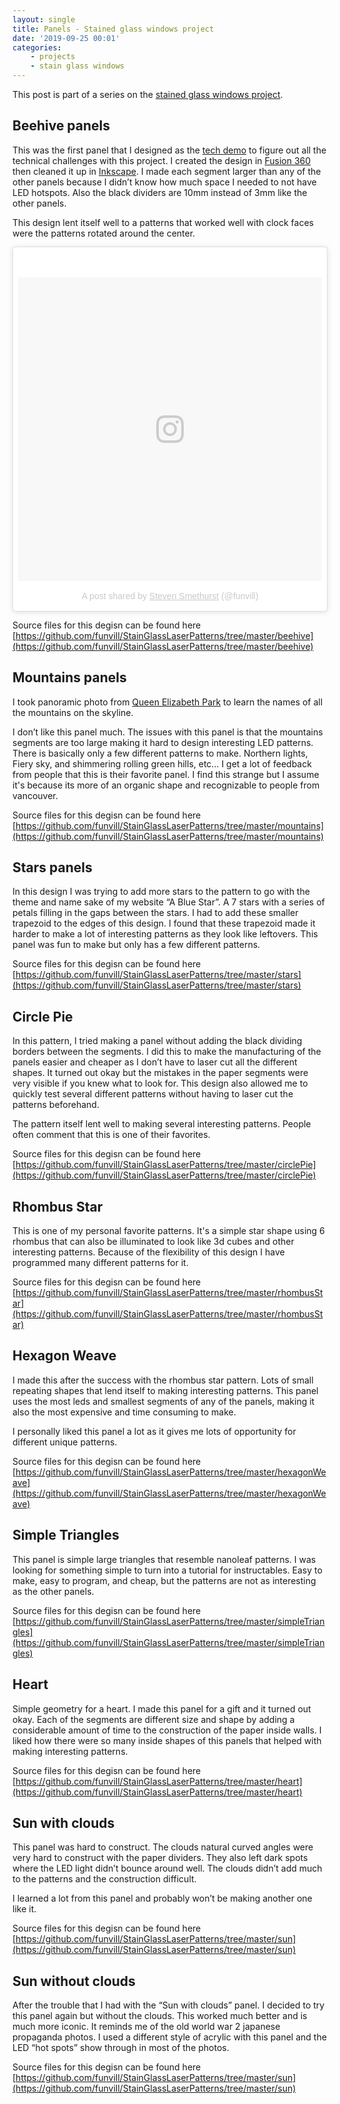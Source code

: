```yaml
---
layout: single
title: Panels - Stained glass windows project
date: '2019-09-25 00:01'
categories: 
    - projects
    - stain glass windows 
---
```


This post is part of a series on the [stained glass windows project](/projects/2018-stained-glass-window). 

## Beehive panels

This was the first panel that I designed as the [tech demo](https://blog.abluestar.com/techdemo-stained-glass-windows-project) to figure out all the technical challenges with this project. I created the design in [Fusion 360](https://www.autodesk.com/products/fusion-360/overview) then cleaned it up in [Inkscape](https://inkscape.org/en/). I made each segment larger than any of the other panels because I didn’t know how much space I needed to not have LED hotspots. Also the black dividers are 10mm instead of 3mm like the other panels. 

This design lent itself well to a patterns that worked well with clock faces were the patterns rotated around the center. 

<blockquote class="instagram-media" data-instgrm-captioned data-instgrm-permalink="https://www.instagram.com/p/Bp72kHVhDly/" data-instgrm-version="8" style=" background:#FFF; border:0; border-radius:3px; box-shadow:0 0 1px 0 rgba(0,0,0,0.5),0 1px 10px 0 rgba(0,0,0,0.15); margin: 1px; max-width:658px; padding:0; width:99.375%; width:-webkit-calc(100% - 2px); width:calc(100% - 2px);"><div style="padding:8px;"> <div style=" background:#F8F8F8; line-height:0; margin-top:40px; padding:50.0% 0; text-align:center; width:100%;"> <div style=" background:url(data:image/png;base64,iVBORw0KGgoAAAANSUhEUgAAACwAAAAsCAMAAAApWqozAAAABGdBTUEAALGPC/xhBQAAAAFzUkdCAK7OHOkAAAAMUExURczMzPf399fX1+bm5mzY9AMAAADiSURBVDjLvZXbEsMgCES5/P8/t9FuRVCRmU73JWlzosgSIIZURCjo/ad+EQJJB4Hv8BFt+IDpQoCx1wjOSBFhh2XssxEIYn3ulI/6MNReE07UIWJEv8UEOWDS88LY97kqyTliJKKtuYBbruAyVh5wOHiXmpi5we58Ek028czwyuQdLKPG1Bkb4NnM+VeAnfHqn1k4+GPT6uGQcvu2h2OVuIf/gWUFyy8OWEpdyZSa3aVCqpVoVvzZZ2VTnn2wU8qzVjDDetO90GSy9mVLqtgYSy231MxrY6I2gGqjrTY0L8fxCxfCBbhWrsYYAAAAAElFTkSuQmCC); display:block; height:44px; margin:0 auto -44px; position:relative; top:-22px; width:44px;"></div></div><p style=" color:#c9c8cd; font-family:Arial,sans-serif; font-size:14px; line-height:17px; margin-bottom:0; margin-top:8px; overflow:hidden; padding:8px 0 7px; text-align:center; text-overflow:ellipsis; white-space:nowrap;">A post shared by <a href="https://www.instagram.com/funvill/" style=" color:#c9c8cd; font-family:Arial,sans-serif; font-size:14px; font-style:normal; font-weight:normal; line-height:17px;" target="_blank"> Steven Smethurst</a> (@funvill)</p></div></blockquote> <script async defer src="//www.instagram.com/embed.js"></script>

Source files for this degisn can be found here
[https://github.com/funvill/StainGlassLaserPatterns/tree/master/beehive](https://github.com/funvill/StainGlassLaserPatterns/tree/master/beehive) 



## Mountains panels 

I took panoramic photo from [Queen Elizabeth Park](http://vancouver.ca/parks-recreation-culture/queen-elizabeth-park.aspx) to learn the names of all the mountains on the skyline. 

I don’t like this panel much. The issues with this panel is that the mountains segments are too large making it hard to design interesting LED patterns. There is basically only a few different patterns to make. Northern lights, Fiery sky, and shimmering rolling green hills, etc… I get a lot of feedback from people that this is their favorite panel. I find this strange but I assume it's because its more of an organic shape and recognizable to people from vancouver. 

<insert instagram video of all the patterns> 

Source files for this degisn can be found here
[https://github.com/funvill/StainGlassLaserPatterns/tree/master/mountains](https://github.com/funvill/StainGlassLaserPatterns/tree/master/mountains)

## Stars panels 

In this design I was trying to add more stars to the pattern to go with the theme and name sake of my website “A Blue Star”. A 7 stars with a series of petals filling in the gaps between the stars. I had to add these smaller trapezoid to the edges of this design. I found that these trapezoid made it harder to make a lot of interesting patterns as they look like leftovers. This panel was fun to make but only has a few different patterns.  

<insert instagram video of all the patterns> 

Source files for this degisn can be found here [https://github.com/funvill/StainGlassLaserPatterns/tree/master/stars](https://github.com/funvill/StainGlassLaserPatterns/tree/master/stars)

## Circle Pie 

In this pattern, I tried making a panel without adding the black dividing borders between the segments. I did this to make the manufacturing of the panels easier and cheaper as I don’t have to laser cut all the different shapes. It turned out okay but the mistakes in the paper segments were very visible if you knew what to look for. This design also allowed me to quickly test several different patterns without having to laser cut the patterns beforehand. 

The pattern itself lent well to making several interesting patterns. People often comment that this is one of their favorites. 

<insert instagram video of all the patterns> 

Source files for this degisn can be found here [https://github.com/funvill/StainGlassLaserPatterns/tree/master/circlePie](https://github.com/funvill/StainGlassLaserPatterns/tree/master/circlePie)

## Rhombus Star

This is one of my personal favorite patterns. It's a simple star shape using 6 rhombus that can also be illuminated to look like 3d cubes and other interesting patterns. Because of the flexibility of this design I have programmed many different patterns for it. 

<insert instagram video of all the patterns> 

Source files for this degisn can be found here [https://github.com/funvill/StainGlassLaserPatterns/tree/master/rhombusStar](https://github.com/funvill/StainGlassLaserPatterns/tree/master/rhombusStar)

## Hexagon Weave

I made this after the success with the rhombus star pattern. Lots of small repeating shapes that lend itself to making interesting patterns. This panel uses the most leds and smallest segments of any of the panels, making it also the most expensive and time consuming to make.  

I personally liked this panel a lot as it gives me lots of opportunity for different unique patterns. 

<insert instagram video of all the patterns> 

Source files for this degisn can be found here [https://github.com/funvill/StainGlassLaserPatterns/tree/master/hexagonWeave](https://github.com/funvill/StainGlassLaserPatterns/tree/master/hexagonWeave)

## Simple Triangles

This panel is simple large triangles that resemble nanoleaf patterns. I was looking for something simple to turn into a tutorial for instructables. Easy to make, easy to program, and cheap, but the patterns are not as interesting as the other panels. 

<insert instagram video of all the patterns> 

Source files for this degisn can be found here [https://github.com/funvill/StainGlassLaserPatterns/tree/master/simpleTriangles](https://github.com/funvill/StainGlassLaserPatterns/tree/master/simpleTriangles)

## Heart 

Simple geometry for a heart. I made this panel for a gift and it turned out okay. Each of the segments are different size and shape by adding a considerable amount of time to the construction of the paper inside walls. I liked how there were so many inside shapes of this panels that helped with making interesting patterns. 

<insert instagram video of all the patterns> 

Source files for this degisn can be found here [https://github.com/funvill/StainGlassLaserPatterns/tree/master/heart](https://github.com/funvill/StainGlassLaserPatterns/tree/master/heart)


## Sun with clouds

This panel was hard to construct. The clouds natural curved angles were very hard to construct with the paper dividers. They also left dark spots where the LED light didn’t bounce around well. The clouds didn’t add much to the patterns and the construction difficult. 

I learned a lot from this panel and probably won’t be making another one like it. 

<insert instagram video of all the patterns> 

Source files for this degisn can be found here [https://github.com/funvill/StainGlassLaserPatterns/tree/master/sun](https://github.com/funvill/StainGlassLaserPatterns/tree/master/sun)

## Sun without clouds 

After the trouble that I had with the “Sun with clouds” panel. I decided to try this panel again but without the clouds. This worked much better and is much more iconic. It reminds me of the old world war 2 japanese propaganda photos. I used a different style of acrylic with this panel and the LED “hot spots” show through in most of the photos.   

<insert instagram video of all the patterns> 

Source files for this degisn can be found here [https://github.com/funvill/StainGlassLaserPatterns/tree/master/sun](https://github.com/funvill/StainGlassLaserPatterns/tree/master/sun)



